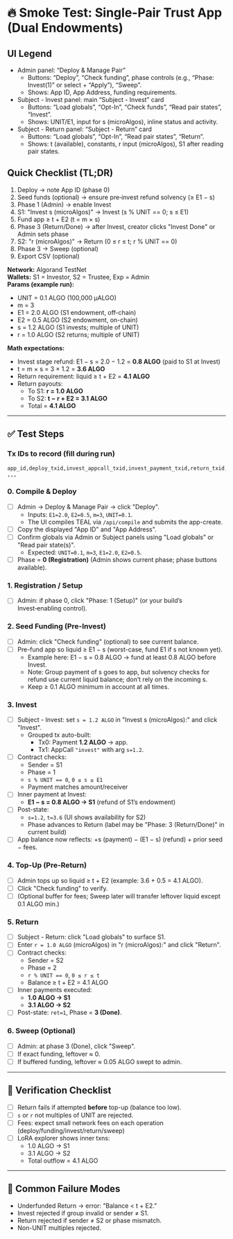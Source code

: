 # 🔥 Smoke Test: Single-Pair Trust App (Dual Endowments)

## UI Legend
- Admin panel: “Deploy & Manage Pair”
  - Buttons: “Deploy”, “Check funding”, phase controls (e.g., “Phase: Invest(1)” or select + “Apply”), “Sweep”.
  - Shows: App ID, App Address, funding requirements.
- Subject - Invest panel: main “Subject - Invest” card
  - Buttons: “Load globals”, “Opt-In”, “Check funds”, “Read pair states”, “Invest”.
  - Shows: UNIT/E1, input for s (microAlgos), inline status and activity.
- Subject - Return panel: “Subject - Return” card
  - Buttons: “Load globals”, “Opt-In”, “Read pair states”, “Return”.
  - Shows: t (available), constants, r input (microAlgos), S1 after reading pair states.

## Quick Checklist (TL;DR)
1) Deploy → note App ID (phase 0)
2) Seed funds (optional) → ensure pre‑invest refund solvency (≥ E1 − s)
3) Phase 1 (Admin) → enable Invest
4) S1: "Invest s (microAlgos)" → Invest (s % UNIT == 0; s ≤ E1)
5) Fund app ≥ t + E2 (t = m × s)
6) Phase 3 (Return/Done) → after Invest, creator clicks "Invest Done" or Admin sets phase
7) S2: "r (microAlgos)" → Return (0 ≤ r ≤ t; r % UNIT == 0)
8) Phase 3 → Sweep (optional)
9) Export CSV (optional)

**Network:** Algorand TestNet  
**Wallets:** S1 = Investor, S2 = Trustee, Exp = Admin  
**Params (example run):**
- UNIT = 0.1 ALGO (100,000 µALGO)
- m = 3
- E1 = 2.0 ALGO (S1 endowment, off-chain)
- E2 = 0.5 ALGO (S2 endowment, on-chain)
- s = 1.2 ALGO (S1 invests; multiple of UNIT)
- r = 1.0 ALGO (S2 returns; multiple of UNIT)

**Math expectations:**
- Invest stage refund: E1 − s = 2.0 − 1.2 = **0.8 ALGO** (paid to S1 at Invest)
- t = m × s = 3 × 1.2 = **3.6 ALGO**
- Return requirement: liquid ≥ t + E2 = **4.1 ALGO**
- Return payouts:
  - To S1: **r = 1.0 ALGO**
  - To S2: **t − r + E2 = 3.1 ALGO**
  - Total = **4.1 ALGO**

---

## ✅ Test Steps

### Tx IDs to record (fill during run)

```csv
app_id,deploy_txid,invest_appcall_txid,invest_payment_txid,return_txid,sweep_txid
,,,
```

### 0. Compile & Deploy
- [ ] Admin → Deploy & Manage Pair → click "Deploy".
  - Inputs: `E1=2.0`, `E2=0.5`, `m=3`, `UNIT=0.1`.
  - The UI compiles TEAL via `/api/compile` and submits the app-create.
- [ ] Copy the displayed "App ID" and "App Address".
- [ ] Confirm globals via Admin or Subject panels using "Load globals" or "Read pair state(s)".
  - Expected: `UNIT=0.1`, `m=3`, `E1=2.0`, `E2=0.5`.
- [ ] Phase = **0 (Registration)** (Admin shows current phase; phase buttons available).

### 1. Registration / Setup
- [ ] Admin: if phase 0, click "Phase: 1 (Setup)" (or your build’s Invest‑enabling control).

### 2. Seed Funding (Pre-Invest)
- [ ] Admin: click "Check funding" (optional) to see current balance.
- [ ] Pre-fund app so liquid ≥ E1 − s (worst-case, fund E1 if s not known yet).
  - Example here: E1 − s = 0.8 ALGO → fund at least 0.8 ALGO before Invest.
  - Note: Group payment of s goes to app, but solvency checks for refund use current liquid balance; don’t rely on the incoming s.
  - Keep ≥ 0.1 ALGO minimum in account at all times.

### 3. Invest
- [ ] Subject - Invest: set `s = 1.2 ALGO` in "Invest s (microAlgos):" and click "Invest".
  - Grouped tx auto-built:
    - Tx0: Payment **1.2 ALGO** → app.
    - Tx1: AppCall `"invest"` with arg `s=1.2`.
- [ ] Contract checks:
  - Sender = S1
  - Phase = 1
  - `s % UNIT == 0`, `0 ≤ s ≤ E1`
  - Payment matches amount/receiver
- [ ] Inner payment at Invest:
  - **E1 − s = 0.8 ALGO → S1** (refund of S1’s endowment)
- [ ] Post-state:
  - `s=1.2`, `t=3.6` (UI shows availability for S2)
  - Phase advances to Return (label may be "Phase: 3 (Return/Done)" in current build)
- [ ] App balance now reflects: +s (payment) − (E1 − s) (refund) + prior seed − fees.

### 4. Top-Up (Pre-Return)
- [ ] Admin tops up so liquid ≥ t + E2 (example: 3.6 + 0.5 = 4.1 ALGO).
- [ ] Click "Check funding" to verify.
- [ ] (Optional buffer for fees; Sweep later will transfer leftover liquid except 0.1 ALGO min.)

### 5. Return
- [ ] Subject - Return: click "Load globals" to surface S1.
- [ ] Enter `r = 1.0 ALGO` (microAlgos) in "r (microAlgos):" and click "Return".
- [ ] Contract checks:
  - Sender = S2
  - Phase = 2
  - `r % UNIT == 0`, `0 ≤ r ≤ t`
  - Balance ≥ t + E2 = 4.1 ALGO
- [ ] Inner payments executed:
  - **1.0 ALGO → S1**
  - **3.1 ALGO → S2**
- [ ] Post-state: `ret=1`, Phase = **3 (Done)**.

### 6. Sweep (Optional)
- [ ] Admin: at phase 3 (Done), click "Sweep".
- [ ] If exact funding, leftover ≈ 0.
- [ ] If buffered funding, leftover ≈ 0.05 ALGO swept to admin.

---

## 🔎 Verification Checklist
- [ ] Return fails if attempted **before** top-up (balance too low).
- [ ] `s` or `r` not multiples of UNIT are rejected.
- [ ] Fees: expect small network fees on each operation (deploy/funding/invest/return/sweep)
- [ ] LoRA explorer shows inner txns:
  - 1.0 ALGO → S1
  - 3.1 ALGO → S2
  - Total outflow = 4.1 ALGO

---

## 🚨 Common Failure Modes
- Underfunded Return → error: “Balance < t + E2.”
- Invest rejected if group invalid or sender ≠ S1.
- Return rejected if sender ≠ S2 or phase mismatch.
- Non-UNIT multiples rejected.
